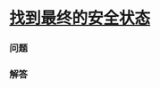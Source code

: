 # [找到最终的安全状态](https://leetcode-cn.com/problems/find-eventual-safe-states)

### 问题

### 解答

```

```

